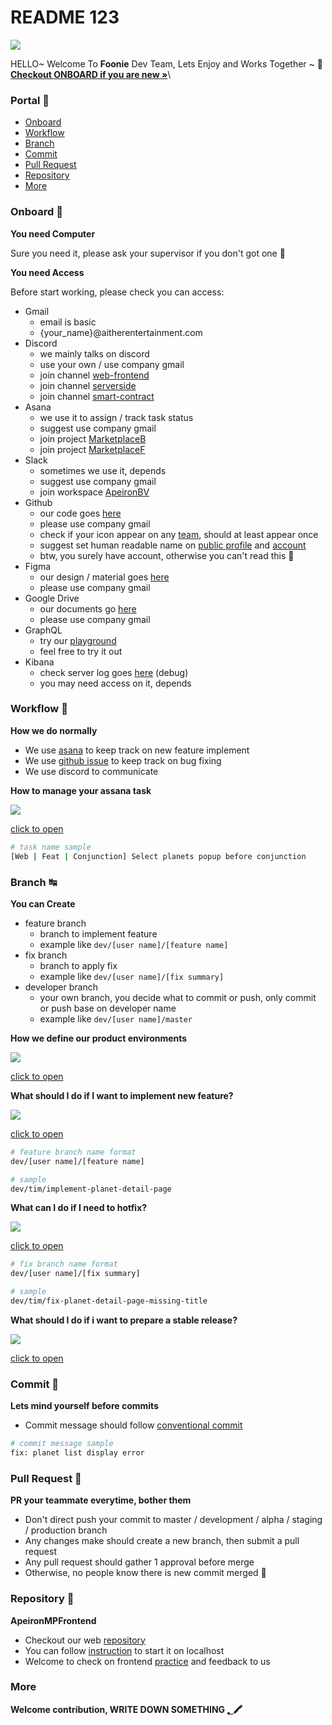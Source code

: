 # README 123

![](assets/icon.png)

HELLO~
Welcome To **Foonie** Dev Team, Lets Enjoy and Works Together \~ 🍻\
[**Checkout ONBOARD if you are new »**](./#onboard-🚸)\


### Portal 🚀

* [Onboard](./#onboard-)
* [Workflow](./#workflow-)
* [Branch](./#branch-)
* [Commit](./#commit-)
* [Pull Request](./#pull-request-)
* [Repository](./#repository-👾)
* [More](./#more)

### Onboard 🚸

**You need Computer**

Sure you need it, please ask your supervisor if you don't got one 🗿

**You need Access**

Before start working, please check you can access:

* Gmail
  * email is basic
  * {your\_name}@aitherentertainment.com
* Discord
  * we mainly talks on discord
  * use your own / use company gmail
  * join channel [web-frontend](https://discord.com/channels/935721630565552139/960125084268372028)
  * join channel [serverside](https://discord.com/channels/935721630565552139/952153677697781810)
  * join channel [smart-contract](https://discord.com/channels/935721630565552139/940077090819170405)
* Asana
  * we use it to assign / track task status
  * suggest use company gmail
  * join project [MarketplaceB](https://app.asana.com/0/1201597654850083/board)
  * join project [MarketplaceF](https://app.asana.com/0/1202365076394322/board)
* Slack
  * sometimes we use it, depends
  * suggest use company gmail
  * join workspace [ApeironBV](apeironbv.slack.com)
* Github
  * our code goes [here](https://github.com/FoonieMagus)
  * please use company gmail
  * check if your icon appear on any [team](https://github.com/orgs/FoonieMagus/teams), should at least appear once
  * suggest set human readable name on [public profile](https://github.com/settings/profile) and [account](https://github.com/settings/admin)
  * btw, you surely have account, otherwise you can't read this 🗿
* Figma
  * our design / material goes [here](https://www.figma.com/files/project/50547631/Team-project?fuid=1103669907047356160)
  * please use company gmail
* Google Drive
  * our documents go [here](https://drive.google.com/drive/folders/1LEmqmC8iT2ySsSFr-Z8JcRzgSDgGBjNH)
  * please use company gmail
* GraphQL
  * try our [playground](https://api-marketpl-dev.apeironnft.com/graphiql)
  * feel free to try it out
* Kibana
  * check server log goes [here](\(http:/18.136.241.0:9200/\_plugin/kibana/app/discover/#/?\_g=\(filters:!\(\),refreshInterval:\(pause:!t,value:0\),time:\(from:now-15m,to:now\)\)&\_a=\(columns:!\(method,path,level,msg,log\),filters:!\(\),index:f2e35880-e158-11ec-9337-6936773e9fcd,interval:auto,query:\(language:kuery,query:''\),sort:!\(\)\)\)) (debug)
  * you may need access on it, depends

### Workflow 🎢

**How we do normally**

* We use [asana](https://app.asana.com/0/1202365076394322/board) to keep track on new feature implement
* We use [github issue](https://github.com/FoonieMagus/ApeironMPFrontend/issues) to keep track on bug fixing
* We use discord to communicate

**How to manage your assana task**

![](assets/how-to-manage-asana-task.png)

[click to open](https://docs.google.com/drawings/d/1F\_9vf3WsgswAtaLhCsWxztwPZ8EqpLZHsFxb5gAj2D4/edit)

```sh
# task name sample
[Web | Feat | Conjunction] Select planets popup before conjunction
```

### Branch ↹

**You can Create**

* feature branch
  * branch to implement feature
  * example like `dev/[user name]/[feature name]`
* fix branch
  * branch to apply fix
  * example like `dev/[user name]/[fix summary]`
* developer branch
  * your own branch, you decide what to commit or push, only commit or push base on developer name
  * example like `dev/[user name]/master`

**How we define our product environments**

![](assets/how-we-separate-branch.png)

[click to open](https://docs.google.com/drawings/d/1BohxnPhz0b4sRSY3t7DBokxDbFt16IUkB7ZCCF9eN6g/edit)

**What should I do if I want to implement new feature?**

![](assets/how-to-manage-feature-branch.png)

[click to open](https://docs.google.com/drawings/d/1GwBzSknZZZTsK99Lj\_371HR4VRQVxHyM9Fxk7\_RdrXc/edit)

```sh
# feature branch name format
dev/[user name]/[feature name]

# sample
dev/tim/implement-planet-detail-page
```

**What can I do if I need to hotfix?**

![](assets/how-to-manage-hotfix.png)

[click to open](https://docs.google.com/drawings/d/1--0Lgkp300QKrbETrcc5rGUjp4J\_vUdCEr07yOeIji0/edit)

```sh
# fix branch name format
dev/[user name]/[fix summary]

# sample
dev/tim/fix-planet-detail-page-missing-title
```

**What should I do if i want to prepare a stable release?**

![](assets/how-to-manage-release-branch.png)

[click to open](https://docs.google.com/drawings/d/1vdNqGAMuwYz1zrR\_uQyFp9yuBnQXoTRavKI88bKQSyU/edit)

### Commit 🧩

**Lets mind yourself before commits**

* Commit message should follow [conventional commit](https://www.conventionalcommits.org/en/v1.0.0/)

```sh
# commit message sample
fix: planet list display error
```

### Pull Request 🔎

**PR your teammate everytime, bother them**

* Don't direct push your commit to master / development / alpha / staging / production branch
* Any changes make should create a new branch, then submit a pull request
* Any pull request should gather 1 approval before merge
* Otherwise, no people know there is new commit merged 🗿

### Repository 👾

**ApeironMPFrontend**

* Checkout our web [repository](https://github.com/FoonieMagus/ApeironMPFrontend)
* You can follow [instruction](https://github.com/FoonieMagus/ApeironMPFrontend#getting-started) to start it on localhost
* Welcome to check on frontend [practice](https://github.com/FoonieMagus/ApeironMPFrontend) and feedback to us

### More

**Welcome contribution, WRITE DOWN SOMETHING ؂🖍**
